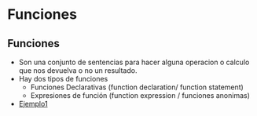 # Funciones
## Funciones
- Son una conjunto de sentencias para hacer alguna operacion o calculo que nos devuelva o no un resultado.
- Hay dos tipos de funciones
    - Funciones Declarativas (function declaration/ function statement)
    - Expresiones de función (function expression / funciones anonimas)
- [Ejemplo1](../projects/4-funciones/ejemplo1/app.js)